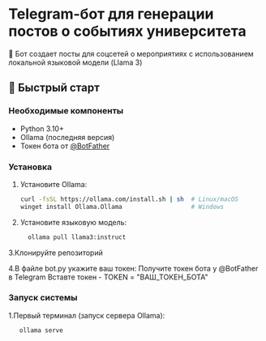 # Telegram-бот для генерации постов о событиях университета

🤖 Бот создает посты для соцсетей о мероприятиях с использованием локальной языковой модели (Llama 3)

## 🚀 Быстрый старт

### Необходимые компоненты
- Python 3.10+
- Ollama (последняя версия)
- Токен бота от [@BotFather](https://t.me/BotFather)

### Установка
1. Установите Ollama:
   ```bash
   curl -fsSL https://ollama.com/install.sh | sh  # Linux/macOS
   winget install Ollama.Ollama                   # Windows
2. Установите языковую модель:
   ```bash
     ollama pull llama3:instruct   
3.Клонируйте репозиторий

4.В файле bot.py укажите ваш токен:
Получите токен бота у @BotFather в Telegram 
Вставте токен - TOKEN = "ВАШ_ТОКЕН_БОТА"

### Запуск системы 
1.Первый терминал (запуск сервера Ollama):
```bash
   ollama serve

